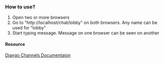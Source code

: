 ### How to use?

1. Open two or more browsers
2. Go to "http://localhost/chat/lobby" on both browsers. Any name can be used for "lobby" 
3. Start typing message. Message on one browser can be seen on another

#### Resource 
[Django Channels Documentaion ](https://channels.readthedocs.io/en/latest/tutorial/index.html)